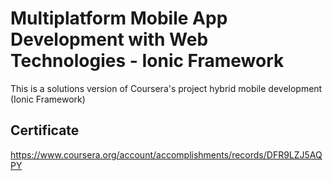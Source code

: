 # Multiplatform Mobile App Development with Web Technologies - Ionic Framework

This is a solutions version of Coursera's project hybrid mobile development (Ionic Framework)

## Certificate
https://www.coursera.org/account/accomplishments/records/DFR9LZJ5AQPY
